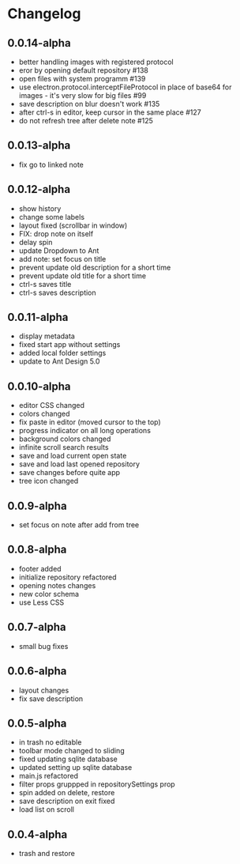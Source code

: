 # Changelog


## 0.0.14-alpha

- better handling images with registered protocol
- eror by opening default repository #138
- open files with system programm #139
- use electron.protocol.interceptFileProtocol in place of base64 for images - it's very slow for big files #99
- save description on blur doesn't work #135
- after ctrl-s in editor, keep cursor in the same place #127
- do not refresh tree after delete note #125

## 0.0.13-alpha

- fix go to linked note


## 0.0.12-alpha

- show history
- change some labels 
- layout fixed (scrollbar in window)
- FIX: drop note on itself
- delay spin
- update Dropdown to Ant 
- add note: set focus on title
- prevent update old description for a short time
- prevent update old title for a short time
- ctrl-s saves title
- ctrl-s saves description


## 0.0.11-alpha

- display metadata
- fixed start app without settings
- added local folder settings
- update to Ant Design 5.0


## 0.0.10-alpha

- editor CSS changed
- colors changed
- fix paste in editor (moved cursor to the top)
- progress indicator on all long operations
- background colors changed
- infinite scroll search results
- save and load current open state
- save and load last opened repository
- save changes before quite app
- tree icon changed


## 0.0.9-alpha

- set focus on note after add from tree


## 0.0.8-alpha

- footer added
- initialize repository refactored
- opening notes changes
- new color schema
- use Less  CSS


## 0.0.7-alpha

- small bug fixes


## 0.0.6-alpha

- layout changes
- fix save description


## 0.0.5-alpha

- in trash no editable  
- toolbar mode changed to sliding
- fixed updating sqlite database
- updated setting up sqlite database
- main.js refactored
- filter props gruppped in repositorySettings prop
- spin added on delete, restore
- save description on exit fixed
- load list on scroll


## 0.0.4-alpha

- trash and restore
